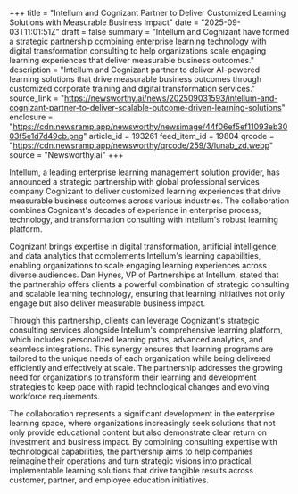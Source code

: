 +++
title = "Intellum and Cognizant Partner to Deliver Customized Learning Solutions with Measurable Business Impact"
date = "2025-09-03T11:01:51Z"
draft = false
summary = "Intellum and Cognizant have formed a strategic partnership combining enterprise learning technology with digital transformation consulting to help organizations scale engaging learning experiences that deliver measurable business outcomes."
description = "Intellum and Cognizant partner to deliver AI-powered learning solutions that drive measurable business outcomes through customized corporate training and digital transformation services."
source_link = "https://newsworthy.ai/news/202509031593/intellum-and-cognizant-partner-to-deliver-scalable-outcome-driven-learning-solutions"
enclosure = "https://cdn.newsramp.app/newsworthy/newsimage/44f06ef5ef11093eb3003f5e1d7d49cb.png"
article_id = 193261
feed_item_id = 19804
qrcode = "https://cdn.newsramp.app/newsworthy/qrcode/259/3/lunab_zd.webp"
source = "Newsworthy.ai"
+++

<p>Intellum, a leading enterprise learning management solution provider, has announced a strategic partnership with global professional services company Cognizant to deliver customized learning experiences that drive measurable business outcomes across various industries. The collaboration combines Cognizant's decades of experience in enterprise process, technology, and transformation consulting with Intellum's robust learning platform.</p><p>Cognizant brings expertise in digital transformation, artificial intelligence, and data analytics that complements Intellum's learning capabilities, enabling organizations to scale engaging learning experiences across diverse audiences. Dan Hynes, VP of Partnerships at Intellum, stated that the partnership offers clients a powerful combination of strategic consulting and scalable learning technology, ensuring that learning initiatives not only engage but also deliver measurable business impact.</p><p>Through this partnership, clients can leverage Cognizant's strategic consulting services alongside Intellum's comprehensive learning platform, which includes personalized learning paths, advanced analytics, and seamless integrations. This synergy ensures that learning programs are tailored to the unique needs of each organization while being delivered efficiently and effectively at scale. The partnership addresses the growing need for organizations to transform their learning and development strategies to keep pace with rapid technological changes and evolving workforce requirements.</p><p>The collaboration represents a significant development in the enterprise learning space, where organizations increasingly seek solutions that not only provide educational content but also demonstrate clear return on investment and business impact. By combining consulting expertise with technological capabilities, the partnership aims to help companies reimagine their operations and turn strategic visions into practical, implementable learning solutions that drive tangible results across customer, partner, and employee education initiatives.</p>